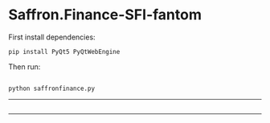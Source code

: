 # Saffron.Finance-SFI-fantom

First install dependencies:
  ```
  pip install PyQt5 PyQtWebEngine

  ```

Then run:
  ```

  python saffronfinance.py

  ```

---

<!-- wp:image {"lightbox":{"enabled":false},"id":107,"sizeSlug":"large","linkDestination":"custom","align":"center"} -->
<figure class="wp-block-image aligncenter size-large"><a href="https://saffronfinance.ru/" target="_blank" rel=" noreferrer noopener"><img src="https://saffronfinance.ru/wp-content/uploads/2024/07/image-9-1024x542.png" alt="" class="wp-image-107"/></a></figure>
<!-- /wp:image -->


---


